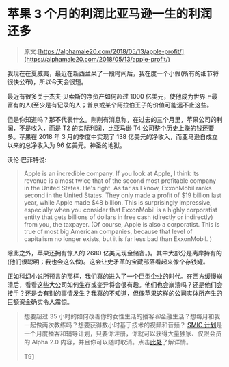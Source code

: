 # 苹果 3 个月的利润比亚马逊一生的利润还多

> 原文:[https://alphamale20.com/2018/05/13/apple-profit/](https://alphamale20.com/2018/05/13/apple-profit/)

我现在在夏威夷，最近在新西兰呆了一段时间后，我在度一个小假(所有的细节将很快公布)，所以今天会很短。

最近有很多关于杰夫·贝索斯的净资产如何超过 1000 亿美元，使他成为世界上最富有的人(至少是有记录的人；普京或某个阿拉伯王子的价值可能远不止这些。

但是你知道吗？那不代表什么。刚刚有消息称，在过去的三个月里，苹果公司的利润，不是收入，而是 T2 的实际利润，比亚马逊 T4 公司整个历史上赚的钱还要多。苹果在 2018 年 3 月的季度中实现了 138 亿美元的净收入，而亚马逊自成立以来的总净收入为 96 亿美元。神圣的地狱。

沃伦·巴菲特说:

> Apple is an incredible company. If you look at Apple, I think its revenue is almost twice that of the second most profitable company in the United States. He's right. As far as I know, ExxonMobil ranks second in the United States. They only made a profit of $19 billion last year, while Apple made $48 billion. This is surprisingly impressive, especially when you consider that ExxonMobil is a highly corporatist entity that gets billions of dollars in free cash (directly or indirectly) from you, the taxpayer. (Of course, Apple is also a corporatist. This is true of most big American companies, because that level of capitalism no longer exists, but it is far less bad than ExxonMobil. )

除此之外，苹果还拥有惊人的 2680 亿美元现金储备。)。其中大部分是离岸持有的(他们很聪明；我也会这么做)。这会让史矛革的宝藏部落看起来像个存钱罐。

正如科幻小说所预言的那样，我们真的进入了一个巨型企业的时代。在西方缓慢崩溃后，看看这些大公司如何生存或变异将会很有趣。他们也会崩溃吗？还是他们会接手？还是会有别的事情发生？我真的不知道，但像苹果这样的公司实体所产生的巨额资金确实令人震惊。

> 想要超过 35 小时的如何改善你的女性生活的播客*和*金融生活？想每月和我一起做两次教练吗？想要获得数小时基于技术的视频和音频？ [SMIC 计划](https://alphamale20.kartra.com/page/vIL17)是一个月度播客和辅导计划，只要你注册，你就可以获得大量独家、仅限会员的 Alpha 2.0 内容，并且你可以随时取消。点击[此处](https://alphamale20.kartra.com/page/vIL17)了解详情。
> 
> T9】